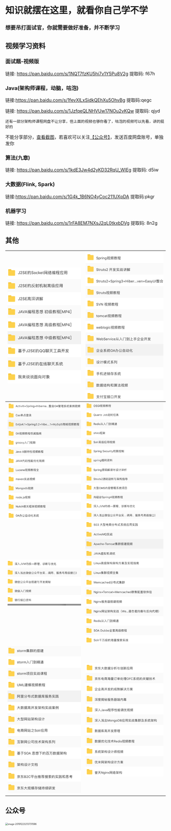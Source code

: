 # 知识就摆在这里，就看你自己学不学

###  想要吊打面试官，你就需要做好准备，并不断学习

## 视频学习资料

### 面试题-视频版

链接: https://pan.baidu.com/s/1NQT7fzKU5hi7v1Y5Pu8V2g 提取码: f67h



### Java(架构师课程，动脑，咕泡)

链接:https://pan.baidu.com/s/1fevXlLxSidkQEhXu5OhvBg 提取码:qegc 

链接: https://pan.baidu.com/s/1JzfqeQLNHVUw17NOu2vKQw 提取码: qjyd 

`还有一部分架构师课程网盘不让分享，但上面的视频也够你看了，咕泡的视频可以先看，讲的挺好的`

不能分享部分，[查看截图](#其他)，若喜欢可以关注[【公众号】](#公众号)，发送百度网盘账号，单独发你



### 算法(九章)

链接: https://pan.baidu.com/s/1kdE3Jw4d2yKD32RqU_WlEg 提取码: d5iw



### 大数据(Flink, Spark)

链接:https://pan.baidu.com/s/1G4k_1B6NO4yCoc211UXpDA 提取码:pkgr 



### 机器学习

链接: https://pan.baidu.com/s/1rFA8EM7NXsJ2qL0tkxbDVg 提取码: 8n2g



## 其他

| ![image-20191223212524703](media/006tNbRwly1ga6z6ig0vej30ck0ju75u.jpg) | ![image-20191223212741417](media/image-20191223212741417.png) |
| ------------------------------------------------------------ | ------------------------------------------------------------ |
| ![image-20191223212859627](media/image-20191223212859627.png) | ![image-20191223212918623](media/image-20191223212918623.png) |
| ![image-20191223212936257](media/image-20191223212936257.png) | ![image-20191223212952306](media/image-20191223212952306.png) |
| ![image-20191223213011426](media/image-20191223213011426.png) | ![image-20191223213029704](media/image-20191223213029704.png) |

## 公众号

<img src="https://tva1.sinaimg.cn/large/006tNbRwly1ga6zmqsc18j30ao0aoadi.jpg" alt="image-20191223213731596" style="zoom:50%;" />
















